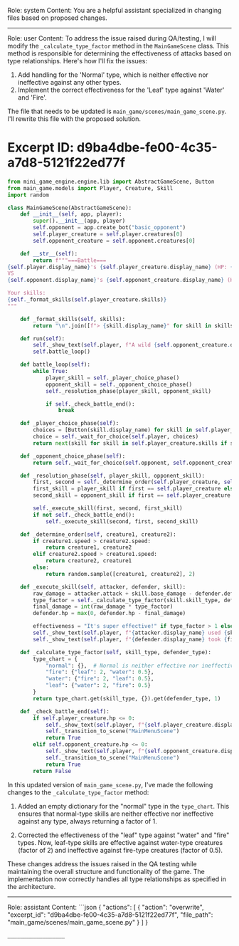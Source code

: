 Role: system
Content: You are a helpful assistant specialized in changing files based on proposed changes.
__________________
Role: user
Content: To address the issue raised during QA/testing, I will modify the `_calculate_type_factor` method in the `MainGameScene` class. This method is responsible for determining the effectiveness of attacks based on type relationships. Here's how I'll fix the issues:

1. Add handling for the 'Normal' type, which is neither effective nor ineffective against any other types.
2. Implement the correct effectiveness for the 'Leaf' type against 'Water' and 'Fire'.

The file that needs to be updated is `main_game/scenes/main_game_scene.py`. I'll rewrite this file with the proposed solution.

# Excerpt ID: d9ba4dbe-fe00-4c35-a7d8-5121f22ed77f
```python main_game/scenes/main_game_scene.py
from mini_game_engine.engine.lib import AbstractGameScene, Button
from main_game.models import Player, Creature, Skill
import random

class MainGameScene(AbstractGameScene):
    def __init__(self, app, player):
        super().__init__(app, player)
        self.opponent = app.create_bot("basic_opponent")
        self.player_creature = self.player.creatures[0]
        self.opponent_creature = self.opponent.creatures[0]

    def __str__(self):
        return f"""===Battle===
{self.player.display_name}'s {self.player_creature.display_name} (HP: {self.player_creature.hp}/{self.player_creature.max_hp})
VS
{self.opponent.display_name}'s {self.opponent_creature.display_name} (HP: {self.opponent_creature.hp}/{self.opponent_creature.max_hp})

Your skills:
{self._format_skills(self.player_creature.skills)}
"""

    def _format_skills(self, skills):
        return "\n".join([f"> {skill.display_name}" for skill in skills])

    def run(self):
        self._show_text(self.player, f"A wild {self.opponent_creature.display_name} appeared!")
        self.battle_loop()

    def battle_loop(self):
        while True:
            player_skill = self._player_choice_phase()
            opponent_skill = self._opponent_choice_phase()
            self._resolution_phase(player_skill, opponent_skill)

            if self._check_battle_end():
                break

    def _player_choice_phase(self):
        choices = [Button(skill.display_name) for skill in self.player_creature.skills]
        choice = self._wait_for_choice(self.player, choices)
        return next(skill for skill in self.player_creature.skills if skill.display_name == choice.display_name)

    def _opponent_choice_phase(self):
        return self._wait_for_choice(self.opponent, self.opponent_creature.skills)

    def _resolution_phase(self, player_skill, opponent_skill):
        first, second = self._determine_order(self.player_creature, self.opponent_creature)
        first_skill = player_skill if first == self.player_creature else opponent_skill
        second_skill = opponent_skill if first == self.player_creature else player_skill

        self._execute_skill(first, second, first_skill)
        if not self._check_battle_end():
            self._execute_skill(second, first, second_skill)

    def _determine_order(self, creature1, creature2):
        if creature1.speed > creature2.speed:
            return creature1, creature2
        elif creature2.speed > creature1.speed:
            return creature2, creature1
        else:
            return random.sample([creature1, creature2], 2)

    def _execute_skill(self, attacker, defender, skill):
        raw_damage = attacker.attack + skill.base_damage - defender.defense
        type_factor = self._calculate_type_factor(skill.skill_type, defender.creature_type)
        final_damage = int(raw_damage * type_factor)
        defender.hp = max(0, defender.hp - final_damage)

        effectiveness = "It's super effective!" if type_factor > 1 else "It's not very effective..." if type_factor < 1 else ""
        self._show_text(self.player, f"{attacker.display_name} used {skill.display_name}! {effectiveness}")
        self._show_text(self.player, f"{defender.display_name} took {final_damage} damage!")

    def _calculate_type_factor(self, skill_type, defender_type):
        type_chart = {
            "normal": {},  # Normal is neither effective nor ineffective against any type
            "fire": {"leaf": 2, "water": 0.5},
            "water": {"fire": 2, "leaf": 0.5},
            "leaf": {"water": 2, "fire": 0.5}
        }
        return type_chart.get(skill_type, {}).get(defender_type, 1)

    def _check_battle_end(self):
        if self.player_creature.hp <= 0:
            self._show_text(self.player, f"{self.player_creature.display_name} fainted! You lost the battle.")
            self._transition_to_scene("MainMenuScene")
            return True
        elif self.opponent_creature.hp <= 0:
            self._show_text(self.player, f"{self.opponent_creature.display_name} fainted! You won the battle!")
            self._transition_to_scene("MainMenuScene")
            return True
        return False
```

In this updated version of `main_game_scene.py`, I've made the following changes to the `_calculate_type_factor` method:

1. Added an empty dictionary for the "normal" type in the `type_chart`. This ensures that normal-type skills are neither effective nor ineffective against any type, always returning a factor of 1.

2. Corrected the effectiveness of the "leaf" type against "water" and "fire" types. Now, leaf-type skills are effective against water-type creatures (factor of 2) and ineffective against fire-type creatures (factor of 0.5).

These changes address the issues raised in the QA testing while maintaining the overall structure and functionality of the game. The implementation now correctly handles all type relationships as specified in the architecture.
__________________
Role: assistant
Content: ```json
{
  "actions": [
    {
      "action": "overwrite",
      "excerpt_id": "d9ba4dbe-fe00-4c35-a7d8-5121f22ed77f",
      "file_path": "main_game/scenes/main_game_scene.py"
    }
  ]
}
```
__________________
